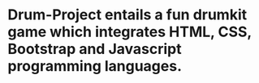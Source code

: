 # Drum-Project entails a fun drumkit game which integrates HTML, CSS, Bootstrap and Javascript programming languages.
